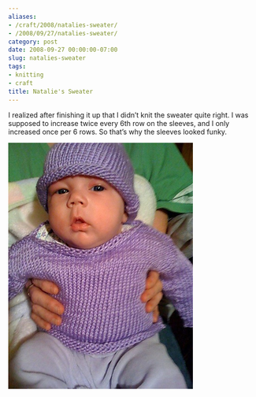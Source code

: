 ```yaml
---
aliases:
- /craft/2008/natalies-sweater/
- /2008/09/27/natalies-sweater/
category: post
date: 2008-09-27 00:00:00-07:00
slug: natalies-sweater
tags:
- knitting
- craft
title: Natalie's Sweater
---
```


I realized after finishing it up that I didn’t knit the sweater quite right. I was supposed to increase twice every 6th row on the sleeves, and I only increased once per 6 rows. So that’s why the sleeves looked funky.

![attachments/img/cover-2008-09-27.jpg](../../../attachments/img/cover-2008-09-27.jpg)
